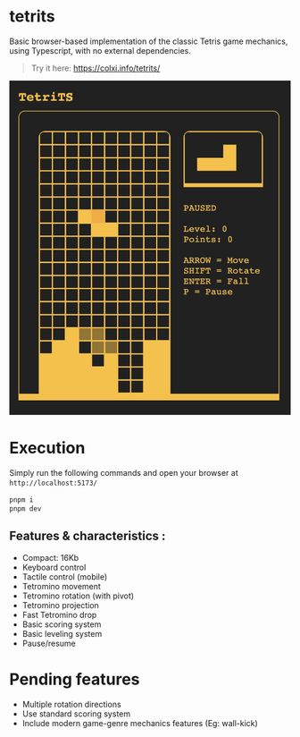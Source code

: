 # tetrits

Basic browser-based implementation of the classic Tetris game mechanics, using Typescript, with no external dependencies.

> Try it here: https://colxi.info/tetrits/

![alt text](https://github.com/colxi/tetrits/blob/main/assets/tetrits.jpg?raw=true)

# Execution

Simply run the following commands and open your browser at `http://localhost:5173/`

```
pnpm i
pnpm dev
```

## Features & characteristics :

- Compact: 16Kb
- Keyboard control
- Tactile control (mobile)
- Tetromino movement
- Tetromino rotation (with pivot)
- Tetromino projection
- Fast Tetromino drop
- Basic scoring system
- Basic leveling system
- Pause/resume

# Pending features

- Multiple rotation directions
- Use standard scoring system
- Include modern game-genre mechanics features (Eg: wall-kick)
